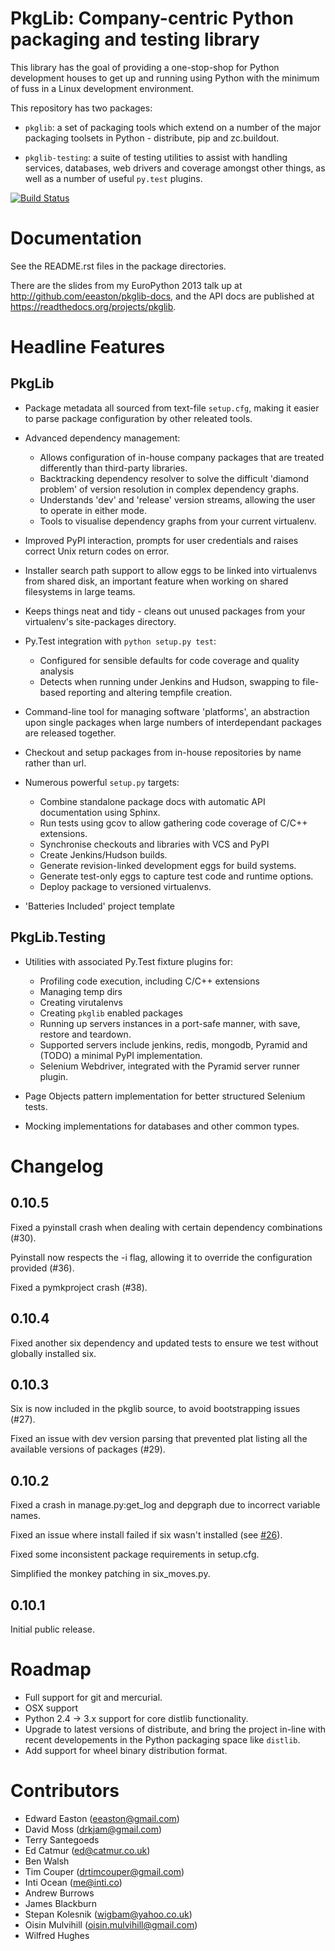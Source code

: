 PkgLib: Company-centric Python packaging and testing library
============================================================

This library has the goal of providing a one-stop-shop for Python
development houses to get up and running using Python with the minimum
of fuss in a Linux development environment.

This repository has two packages: 

- ``pkglib``: a set of packaging tools which extend on a number of the major 
  packaging toolsets in Python - distribute, pip and zc.buildout.
              
- ``pkglib-testing``: a suite of testing utilities to assist with handling 
  services, databases, web drivers and coverage amongst other things, as well 
  as a number of useful ``py.test`` plugins.

[![Build Status](https://travis-ci.org/ahlmss/pkglib.png?branch=master)](https://travis-ci.org/ahlmss/pkglib)
                      
Documentation
=============

See the README.rst files in the package directories. 

There are the slides from my EuroPython 2013 talk up at 
http://github.com/eeaston/pkglib-docs, and the API docs are published at 
https://readthedocs.org/projects/pkglib.
                          
Headline Features
=================

PkgLib
------

- Package metadata all sourced from text-file ``setup.cfg``, making it easier 
  to parse package configuration by other releated tools.
  
- Advanced dependency management:

  + Allows configuration of in-house company packages that are treated 
    differently than third-party libraries.
  + Backtracking dependency resolver to solve the difficult 'diamond problem' 
    of version resolution in complex dependency graphs.
  + Understands 'dev' and 'release' version streams, allowing the user to 
    operate in either mode. 
  + Tools to visualise dependency graphs from your current virtualenv.

- Improved PyPI interaction, prompts for user credentials and raises correct 
  Unix return codes on error.
  
- Installer search path support to allow eggs to be linked into virtualenvs 
  from shared disk, an important feature when working on shared filesystems in 
  large teams.  
  
- Keeps things neat and tidy - cleans out unused packages from your virtualenv's 
  site-packages directory. 
  
- Py.Test integration with ``python setup.py test``:

  + Configured for sensible defaults for code coverage and quality analysis
  + Detects when running under Jenkins and Hudson, swapping to file-based 
    reporting and altering tempfile creation.
    
- Command-line tool for managing software 'platforms', an abstraction upon 
  single packages when large numbers of interdependant packages are released 
  together.

- Checkout and setup packages from in-house repositories by name rather than 
  url.
   
- Numerous powerful ``setup.py`` targets:

  + Combine standalone package docs with automatic API documentation using 
    Sphinx.
  + Run tests using gcov to allow gathering code coverage of C/C++ extensions.
  + Synchronise checkouts and libraries with VCS and PyPI
  + Create Jenkins/Hudson builds.
  + Generate revision-linked development eggs for build systems.
  + Generate test-only eggs to capture test code and runtime options.
  + Deploy package to versioned virtualenvs.

- 'Batteries Included' project template


PkgLib.Testing
--------------

- Utilities with associated Py.Test fixture plugins for:

  + Profiling code execution, including C/C++ extensions
  + Managing temp dirs
  + Creating virutalenvs
  + Creating ``pkglib`` enabled packages
  + Running up servers instances in a port-safe manner, with save, restore and 
    teardown.
  + Supported servers include jenkins, redis, mongodb, Pyramid and (TODO) a 
    minimal PyPI implementation.
  + Selenium Webdriver, integrated with the Pyramid server runner plugin.
- Page Objects pattern implementation for better structured Selenium tests.
- Mocking implementations for databases and other common types.

Changelog
=========

## 0.10.5

Fixed a pyinstall crash when dealing with certain dependency
combinations (#30).

Pyinstall now respects the -i flag, allowing it to override the
configuration provided (#36).

Fixed a pymkproject crash (#38).

## 0.10.4

Fixed another six dependency and updated tests to ensure we test
without globally installed six.

## 0.10.3

Six is now included in the pkglib source, to avoid bootstrapping
issues (#27).

Fixed an issue with dev version parsing that prevented plat listing
all the available versions of packages (#29).

## 0.10.2

Fixed a crash in manage.py:get_log and depgraph due to incorrect
variable names.

Fixed an issue where install failed if six wasn't installed (see
[#26](https://github.com/ahlmss/pkglib/pull/26)).

Fixed some inconsistent package requirements in setup.cfg.

Simplified the monkey patching in six_moves.py.

## 0.10.1

Initial public release.


Roadmap
=======

* Full support for git and mercurial.
* OSX support
* Python 2.4 -> 3.x support for core distlib functionality.
* Upgrade to latest versions of distribute, and bring the project in-line with 
  recent developements in the Python packaging space like ``distlib``.
* Add support for wheel binary distribution format.

                        
Contributors
============

- Edward Easton (eeaston@gmail.com)
- David Moss (drkjam@gmail.com)
- Terry Santegoeds
- Ed Catmur (ed@catmur.co.uk)
- Ben Walsh
- Tim Couper (drtimcouper@gmail.com)
- Inti Ocean (me@inti.co)
- Andrew Burrows
- James Blackburn
- Stepan Kolesnik (wigbam@yahoo.co.uk)
- Oisin Mulvihill (oisin.mulvihill@gmail.com)
- Wilfred Hughes
